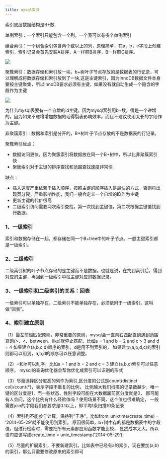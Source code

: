 ```yaml
---
title: mysql索引
---
```


索引底层数据结构是B+数

单例索引：一个索引只能包含一个列，一个表可以有多个单例索引

组合索引：一个组合索引包含两个或以上的列，原理简单，在a，b，c字段上创建索引，索引记录会首先安装A排序，A一样照B排序，B一样照C排序。



![](http://hkctfsys.com/img/%E8%81%94%E5%90%88%E7%B4%A2%E5%BC%95.png)

聚簇索引：数据存储和索引放一块，b+树叶子节点存放的是数据表的行记录，可以理解成将数据存储和索引放到了一块,这是主键索引，因为InnoDB数据文件本身要按主键聚集，所以InnoDB要求必须有主键，如果没有就自动生成一个隐含的字段作为主键

![](http://hkctfsys.com/img/innode%E4%B8%BB%E9%94%AE%E7%B4%A2%E5%BC%95.png)

为什么mysql表要有一个自增的id主键，因为mysql索引用b+数，得是一个递增的，因为如果不递增增加数据的话得裂表影响效率，而且不建议使用太长的字段作为主键。

非聚簇索引：数据和索引是分开的，B+树叶子节点存放的不是数据表的行记录。

聚簇索引优点：

- 数据访问更快，因为聚簇索引将数据放在同一个B+树中，所以比非聚簇索引快
- 聚簇索引对于主键的排序查找和范围查找速度非常快

缺点：

-  插入速度严重依赖于插入顺序，按照主键的顺序插入是最快的方式，否则将出现页分裂，严重影响性能，我们一般会定义一个自增的ID作为主键
- 更新主键的代价很高
- 二级索引访问需要两次索引查找，第一次找到主键值，第二次根据主键值找到行数据。

### 1、一级索引

索引和数据存储在一起，都存储在同一个B+tree中的叶子节点。一般主键索引都是一级索引。

### 2、二级索引

二级索引树的叶子节点存储的是主键而不是数据。也就是说，在找到索引后，得到对应的主键，再回到一级索引中找主键对应的数据记录。

### 3、一级索引和二级索引的关系：回表

一级索引可以单独存在，二级索引不能单独存在，必须依附于一级索引，这叫做“回表”。

### 4、索引建立原则
（1）最左前缀匹配原则，非常重要的原则，mysql会一直向右匹配直到遇到范围查询(>、<、between、like)就停止匹配，比如a = 1 and b = 2 and c > 3 and d = 4 如果建立(a,b,c,d)顺序的索引，d是用不到索引的，
如果建立(a,b,d,c)的索引则都可以用到，a,b,d的顺序可以任意调整。

（2）=和in可以乱序，比如a = 1 and b = 2 and c = 3 建立(a,b,c)索引可以任意顺序，
mysql的查询优化器会帮你优化成索引可以识别的形式

（3）尽量选择区分度高的列作为索引,区分度的公式是count(distinct col)/count(*)，表示字段不重复的比例，
比例越大我们扫描的记录数越少，唯一键的区分度是1，而一些状态、性别字段可能在大数据面前区分度就是0，
那可能有人会问，这个比例有什么经验值吗？使用场景不同，这个值也很难确定，
一般需要join的字段我们都要求是0.1以上，即平均1条扫描10条记录

（4）索引列不能参与计算，保持列“干净”，比如from_unixtime(create_time) = ’2014-05-29’就不能使用到索引，
原因很简单，b+树中存的都是数据表中的字段值，但进行检索时，需要把所有元素都应用函数才能比较，
显然成本太大。所以语句应该写成create_time = unix_timestamp(’2014-05-29’);

（5）尽量的扩展索引，不要新建索引。比如表中已经有a的索引，现在要加(a,b)的索引，那么只需要修改原来的索引即可